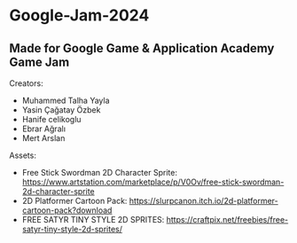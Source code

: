 # Google-Jam-2024
## Made for Google Game & Application Academy Game Jam
Creators:
- Muhammed Talha Yayla
- Yasin Çağatay Özbek
- Hanife celikoglu
- Ebrar Ağralı
- Mert Arslan

Assets:
- Free Stick Swordman 2D Character Sprite:	
https://www.artstation.com/marketplace/p/V0Ov/free-stick-swordman-2d-character-sprite
- 2D Platformer Cartoon Pack: 
https://slurpcanon.itch.io/2d-platformer-cartoon-pack?download
- FREE SATYR TINY STYLE 2D SPRITES: 
https://craftpix.net/freebies/free-satyr-tiny-style-2d-sprites/
